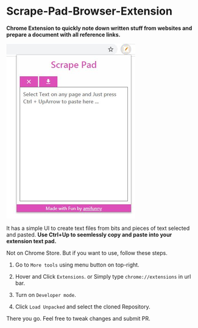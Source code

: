 
# Scrape-Pad-Browser-Extension
**Chrome Extension to quickly note down written stuff from websites and prepare a document with all reference links.**

![Preview of Extension](Preview.JPG)

It has a simple UI to create text files from bits and pieces of text selected and pasted.
**Use Ctrl+Up to seemlessly copy and paste into your extension text pad.**

Not on Chrome Store. But if you want to use, follow these steps.
1) Go to `More tools` using menu button on top-right.

2) Hover and Click `Extensions`.
or Simply type `chrome://extensions` in url bar.

3) Turn on `Developer mode`.

4) Click `Load Unpacked` and select the cloned Repository.

There you go. Feel free to tweak changes and submit PR.
